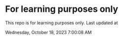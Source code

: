 # For learning purposes only
This repo is for learning purposes only.
Last updated at

Wednesday, October 18, 2023 7:00:08 AM

